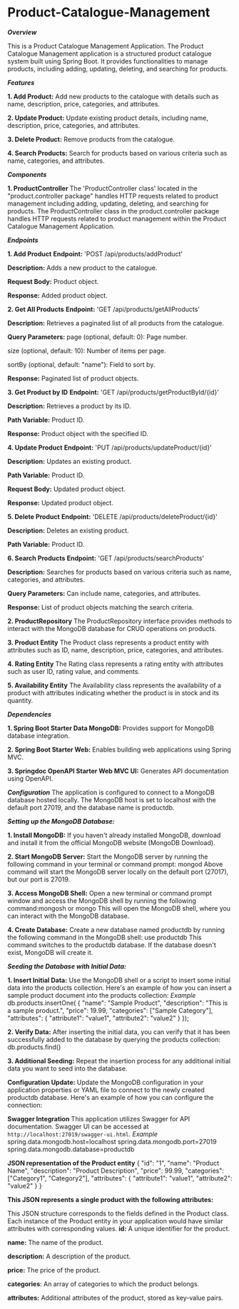 # Product-Catalogue-Management

_**Overview**_

This is a Product Catalogue Management Application. The Product Catalogue Management application is a structured product catalogue system built using Spring Boot. It provides functionalities to manage products, including adding, updating, deleting, and searching for products.

_**Features**_

**1. Add Product:** Add new products to the catalogue with details such as name, description, price, categories, and attributes.

**2. Update Product:** Update existing product details, including name, description, price, categories, and attributes.

**3. Delete Product:** Remove products from the catalogue.

**4. Search Products:** Search for products based on various criteria such as name, categories, and attributes.

_**Components**_ 

**1. ProductController**
The 'ProductController class' located in the "product.controller package" handles HTTP requests related to product management including adding, updating, deleting, and searching for products. The ProductController class in the product.controller package handles HTTP requests related to product management within the Product Catalogue Management Application.

_**Endpoints**_

**1. Add Product**
**Endpoint:** 'POST /api/products/addProduct'

**Description:** Adds a new product to the catalogue.

**Request Body:** Product object.

**Response:** Added product object.

**2. Get All Products**
**Endpoint:** 'GET /api/products/getAllProducts'

**Description:** Retrieves a paginated list of all products from the catalogue.

**Query Parameters:**
page (optional, default: 0): Page number.

size (optional, default: 10): Number of items per page.

sortBy (optional, default: "name"): Field to sort by.

**Response:** Paginated list of product objects.

**3. Get Product by ID**
**Endpoint:** 'GET /api/products/getProductById/{id}'

**Description:** Retrieves a product by its ID.

**Path Variable:** Product ID.

**Response:** Product object with the specified ID.

**4. Update Product**
**Endpoint:** 'PUT /api/products/updateProduct/{id}'

**Description:** Updates an existing product.

**Path Variable:** Product ID.

**Request Body:** Updated product object.

**Response:** Updated product object.

**5. Delete Product**
**Endpoint:** 'DELETE /api/products/deleteProduct/{id}'

**Description:** Deletes an existing product.

**Path Variable:** Product ID.

**6. Search Products**
**Endpoint:** 'GET /api/products/searchProducts'

**Description:** Searches for products based on various criteria such as name, categories, and attributes.

**Query Parameters:** Can include name, categories, and attributes.

**Response:** List of product objects matching the search criteria.

**2. ProductRepository**
The ProductRepository interface provides methods to interact with the MongoDB database for CRUD operations on products.

**3. Product Entity**
The Product class represents a product entity with attributes such as ID, name, description, price, categories, and attributes.

**4. Rating Entity**
The Rating class represents a rating entity with attributes such as user ID, rating value, and comments.

**5. Availability Entity**
The Availability class represents the availability of a product with attributes indicating whether the product is in stock and its quantity.

_**Dependencies**_

**1. Spring Boot Starter Data MongoDB:** Provides support for MongoDB database integration.

**2. Spring Boot Starter Web:** Enables building web applications using Spring MVC.

**3. Springdoc OpenAPI Starter Web MVC UI:** Generates API documentation using OpenAPI.

_**Configuration**_
The application is configured to connect to a MongoDB database hosted locally. The MongoDB host is set to localhost with the default port 27019, and the database name is productdb.

_**Setting up the MongoDB Database:**_

**1. Install MongoDB:** If you haven't already installed MongoDB, download and install it from the official MongoDB website (MongoDB Download).

**2. Start MongoDB Server:** Start the MongoDB server by running the following command in your terminal or command prompt: mongod
Above command will start the MongoDB server locally on the default port (27017), but our port is 27019.

**3. Access MongoDB Shell:** Open a new terminal or command prompt window and access the MongoDB shell by running the following command:mongosh or mongo
This will open the MongoDB shell, where you can interact with the MongoDB database.

**4. Create Database:** Create a new database named productdb by running the following command in the MongoDB shell: use productdb
This command switches to the productdb database. If the database doesn't exist, MongoDB will create it.


_**Seeding the Database with Initial Data:**_

**1. Insert Initial Data:** Use the MongoDB shell or a script to insert some initial data into the products collection. Here's an example of how you can insert a sample product document into the products collection:
_Example_
db.products.insertOne(
{
  "name": "Sample Product",
  "description": "This is a sample product.",
  "price": 19.99,
  "categories": ["Sample Category"],
  "attributes": {
    "attribute1": "value1",
    "attribute2": "value2"
  }
});

**2. Verify Data:** After inserting the initial data, you can verify that it has been successfully added to the database by querying the products collection: db.products.find()

**3. Additional Seeding:** Repeat the insertion process for any additional initial data you want to seed into the database.

**Configuration Update:**
Update the MongoDB configuration in your application properties or YAML file to connect to the newly created productdb database. Here's an example of how you can configure the connection:

**Swagger Integration**
This application utilizes Swagger for API documentation. Swagger UI can be accessed at `http://localhost:27019/swagger-ui.html`.
_Example_
spring.data.mongodb.host=localhost
spring.data.mongodb.port=27019
spring.data.mongodb.database=productdb


**JSON representation of the Product entity**
{
  "id": "1",
  "name": "Product Name",
  "description": "Product Description",
  "price": 99.99,
  "categories": ["Category1", "Category2"],
  "attributes":
  {
    "attribute1": "value1",
    "attribute2": "value2"
  }
}

**This JSON represents a single product with the following attributes:**

This JSON structure corresponds to the fields defined in the Product class. Each instance of the Product entity in your application would have similar attributes with corresponding values.
**id:** A unique identifier for the product.

**name:** The name of the product.

**description:** A description of the product.

**price:** The price of the product.

**categories**: An array of categories to which the product belongs.

**attributes:** Additional attributes of the product, stored as key-value pairs.

